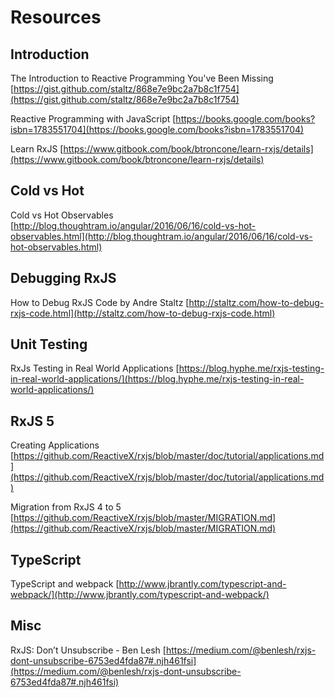 
# Resources

## Introduction

The Introduction to Reactive Programming You've Been Missing
[https://gist.github.com/staltz/868e7e9bc2a7b8c1f754](https://gist.github.com/staltz/868e7e9bc2a7b8c1f754)

Reactive Programming with JavaScript
[https://books.google.com/books?isbn=1783551704](https://books.google.com/books?isbn=1783551704)

Learn RxJS
[https://www.gitbook.com/book/btroncone/learn-rxjs/details](https://www.gitbook.com/book/btroncone/learn-rxjs/details)

## Cold vs Hot

Cold vs Hot Observables
[http://blog.thoughtram.io/angular/2016/06/16/cold-vs-hot-observables.html](http://blog.thoughtram.io/angular/2016/06/16/cold-vs-hot-observables.html)

## Debugging RxJS

How to Debug RxJS Code by Andre Staltz
[http://staltz.com/how-to-debug-rxjs-code.html](http://staltz.com/how-to-debug-rxjs-code.html)

## Unit Testing

RxJs Testing in Real World Applications
[https://blog.hyphe.me/rxjs-testing-in-real-world-applications/](https://blog.hyphe.me/rxjs-testing-in-real-world-applications/)

## RxJS 5

Creating Applications
[https://github.com/ReactiveX/rxjs/blob/master/doc/tutorial/applications.md](https://github.com/ReactiveX/rxjs/blob/master/doc/tutorial/applications.md)

Migration from RxJS 4 to 5
[https://github.com/ReactiveX/rxjs/blob/master/MIGRATION.md](https://github.com/ReactiveX/rxjs/blob/master/MIGRATION.md)

## TypeScript

TypeScript and webpack
[http://www.jbrantly.com/typescript-and-webpack/](http://www.jbrantly.com/typescript-and-webpack/)

## Misc

RxJS: Don’t Unsubscribe - Ben Lesh
[https://medium.com/@benlesh/rxjs-dont-unsubscribe-6753ed4fda87#.njh461fsi](https://medium.com/@benlesh/rxjs-dont-unsubscribe-6753ed4fda87#.njh461fsi)

